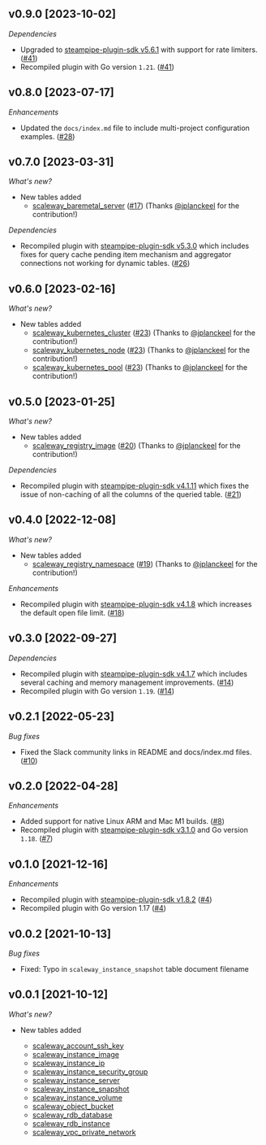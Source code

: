## v0.9.0 [2023-10-02]

_Dependencies_

- Upgraded to [steampipe-plugin-sdk v5.6.1](https://github.com/turbot/steampipe-plugin-sdk/blob/main/CHANGELOG.md#v561-2023-09-29) with support for rate limiters. ([#41](https://github.com/turbot/steampipe-plugin-scaleway/pull/41))
- Recompiled plugin with Go version `1.21`. ([#41](https://github.com/turbot/steampipe-plugin-scaleway/pull/41))

## v0.8.0 [2023-07-17]

_Enhancements_

- Updated the `docs/index.md` file to include multi-project configuration examples. ([#28](https://github.com/turbot/steampipe-plugin-scaleway/pull/28))

## v0.7.0 [2023-03-31]

_What's new?_

- New tables added
  - [scaleway_baremetal_server](https://hub.steampipe.io/plugins/turbot/scaleway/tables/scaleway_baremetal_server) ([#17](https://github.com/turbot/steampipe-plugin-scaleway/pull/17)) (Thanks [@jplanckeel](https://github.com/jplanckeel) for the contribution!)

_Dependencies_

- Recompiled plugin with [steampipe-plugin-sdk v5.3.0](https://github.com/turbot/steampipe-plugin-sdk/blob/main/CHANGELOG.md#v530-2023-03-16) which includes fixes for query cache pending item mechanism and aggregator connections not working for dynamic tables. ([#26](https://github.com/turbot/steampipe-plugin-scaleway/pull/26))

## v0.6.0 [2023-02-16]

_What's new?_

- New tables added
  - [scaleway_kubernetes_cluster](https://hub.steampipe.io/plugins/turbot/scaleway/tables/scaleway_kubernetes_cluster) ([#23](https://github.com/turbot/steampipe-plugin-scaleway/pull/23)) (Thanks to [@jplanckeel](https://github.com/jplanckeel) for the contribution!)
  - [scaleway_kubernetes_node](https://hub.steampipe.io/plugins/turbot/scaleway/tables/scaleway_kubernetes_node) ([#23](https://github.com/turbot/steampipe-plugin-scaleway/pull/23)) (Thanks to [@jplanckeel](https://github.com/jplanckeel) for the contribution!)
  - [scaleway_kubernetes_pool](https://hub.steampipe.io/plugins/turbot/scaleway/tables/scaleway_kubernetes_pool) ([#23](https://github.com/turbot/steampipe-plugin-scaleway/pull/23)) (Thanks to [@jplanckeel](https://github.com/jplanckeel) for the contribution!)

## v0.5.0 [2023-01-25]

_What's new?_

- New tables added
  - [scaleway_registry_image](https://hub.steampipe.io/plugins/turbot/scaleway/tables/scaleway_registry_image) ([#20](https://github.com/turbot/steampipe-plugin-scaleway/pull/20)) (Thanks to [@jplanckeel](https://github.com/jplanckeel) for the contribution!)

_Dependencies_

- Recompiled plugin with [steampipe-plugin-sdk v4.1.11](https://github.com/turbot/steampipe-plugin-sdk/blob/main/CHANGELOG.md#v4111-2023-01-24) which fixes the issue of non-caching of all the columns of the queried table. ([#21](https://github.com/turbot/steampipe-plugin-scaleway/pull/21))

## v0.4.0 [2022-12-08]

_What's new?_

- New tables added
  - [scaleway_registry_namespace](https://hub.steampipe.io/plugins/turbot/scaleway/tables/scaleway_registry_namespace) ([#19](https://github.com/turbot/steampipe-plugin-scaleway/pull/19)) (Thanks to [@jplanckeel](https://github.com/jplanckeel) for the contribution!)

_Enhancements_

- Recompiled plugin with [steampipe-plugin-sdk v4.1.8](https://github.com/turbot/steampipe-plugin-sdk/blob/main/CHANGELOG.md#v418-2022-09-08) which increases the default open file limit. ([#18](https://github.com/turbot/steampipe-plugin-scaleway/pull/18))

## v0.3.0 [2022-09-27]

_Dependencies_

- Recompiled plugin with [steampipe-plugin-sdk v4.1.7](https://github.com/turbot/steampipe-plugin-sdk/blob/main/CHANGELOG.md#v417-2022-09-08) which includes several caching and memory management improvements. ([#14](https://github.com/turbot/steampipe-plugin-scaleway/pull/14))
- Recompiled plugin with Go version `1.19`. ([#14](https://github.com/turbot/steampipe-plugin-scaleway/pull/14))

## v0.2.1 [2022-05-23]

_Bug fixes_

- Fixed the Slack community links in README and docs/index.md files. ([#10](https://github.com/turbot/steampipe-plugin-scaleway/pull/10))

## v0.2.0 [2022-04-28]

_Enhancements_

- Added support for native Linux ARM and Mac M1 builds. ([#8](https://github.com/turbot/steampipe-plugin-scaleway/pull/8))
- Recompiled plugin with [steampipe-plugin-sdk v3.1.0](https://github.com/turbot/steampipe-plugin-sdk/blob/main/CHANGELOG.md#v310--2022-03-30) and Go version `1.18`. ([#7](https://github.com/turbot/steampipe-plugin-scaleway/pull/7))

## v0.1.0 [2021-12-16]

_Enhancements_

- Recompiled plugin with [steampipe-plugin-sdk v1.8.2](https://github.com/turbot/steampipe-plugin-sdk/blob/main/CHANGELOG.md#v182--2021-11-22) ([#4](https://github.com/turbot/steampipe-plugin-scaleway/pull/4))
- Recompiled plugin with Go version 1.17 ([#4](https://github.com/turbot/steampipe-plugin-scaleway/pull/4))

## v0.0.2 [2021-10-13]

_Bug fixes_

- Fixed: Typo in `scaleway_instance_snapshot` table document filename

## v0.0.1 [2021-10-12]

_What's new?_

- New tables added

  - [scaleway_account_ssh_key](https://hub.steampipe.io/plugins/turbot/scaleway/tables/scaleway_account_ssh_key)
  - [scaleway_instance_image](https://hub.steampipe.io/plugins/turbot/scaleway/tables/scaleway_instance_image)
  - [scaleway_instance_ip](https://hub.steampipe.io/plugins/turbot/scaleway/tables/scaleway_instance_ip)
  - [scaleway_instance_security_group](https://hub.steampipe.io/plugins/turbot/scaleway/tables/scaleway_instance_security_group)
  - [scaleway_instance_server](https://hub.steampipe.io/plugins/turbot/scaleway/tables/scaleway_instance_server)
  - [scaleway_instance_snapshot](https://hub.steampipe.io/plugins/turbot/scaleway/tables/scaleway_instance_snapshot)
  - [scaleway_instance_volume](https://hub.steampipe.io/plugins/turbot/scaleway/tables/scaleway_instance_volume)
  - [scaleway_object_bucket](https://hub.steampipe.io/plugins/turbot/scaleway/tables/scaleway_object_bucket)
  - [scaleway_rdb_database](https://hub.steampipe.io/plugins/turbot/scaleway/tables/scaleway_rdb_database)
  - [scaleway_rdb_instance](https://hub.steampipe.io/plugins/turbot/scaleway/tables/scaleway_rdb_instance)
  - [scaleway_vpc_private_network](https://hub.steampipe.io/plugins/turbot/scaleway/tables/scaleway_vpc_private_network)
